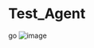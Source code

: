 # Test_Agent
go
![image](https://github.com/Asseken/Test_Agent/assets/72454306/2a447c11-320d-4487-9d47-6f2c477980d4)

